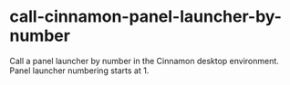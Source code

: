 # call-cinnamon-panel-launcher-by-number
Call a panel launcher by number in the Cinnamon desktop environment. Panel launcher numbering starts at 1.
